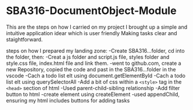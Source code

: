 # SBA316-DocumentObject-Module
This are the steps on how I carried on my project
I brought up a simple and intuitive application idear which is user friendly
Making tasks clear and staightforward.

steps on how I prepared my landing zone:
-Create SBA316...folder, cd into the folder, then:
-Creat a js  folder and script.js file, styles folder and style.css file, index.html file
and link them.
-went to github.com, create a  new Repository, copied the code and past in the SBA316...folder in the vscode
-Cach a todo list elt using document.getElementById 
-Cach a todo list elt using querySelectorAll 
-Add a bit of css within a `<style>` tag in the `<head>` section of html
-Used parent-child-sibling relationship 
-Add filter button to html
-create element using createElement
-used appendChild, ensuring my html includes buttons for adding tasks